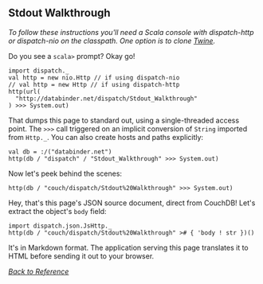 Stdout Walkthrough
------------------

*To follow these instructions you'll need a Scala console with dispatch-http or dispatch-nio on the classpath. One option is to clone [Twine][twine].*

[twine]:Twine

Do you see a `scala>` prompt? Okay go!

    import dispatch._
    val http = new nio.Http // if using dispatch-nio
    // val http = new Http // if using dispatch-http 
    http(url(
      "http://databinder.net/dispatch/Stdout_Walkthrough"
    ) >>> System.out)

That dumps this page to standard out, using a single-threaded access point. The `>>>` call triggered on an implicit conversion of `String` imported from `Http._`. You can also create hosts and paths explicitly:

    val db = :/("databinder.net")
    http(db / "dispatch" / "Stdout_Walkthrough" >>> System.out)

Now let's peek behind the scenes:

    http(db / "couch/dispatch/Stdout%20Walkthrough" >>> System.out)

Hey, that's this page's JSON source document, direct from CouchDB! Let's extract the object's `body` field:

    import dispatch.json.JsHttp._
    http(db / "couch/dispatch/Stdout%20Walkthrough" ># { 'body ! str })()

It's in Markdown format. The application serving this page translates it to HTML before sending it out to your browser.

[*Back to Reference*](Reference)

